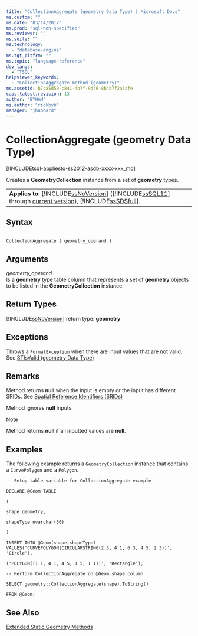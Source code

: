 ```yaml
---
title: "CollectionAggregate (geometry Data Type) | Microsoft Docs"
ms.custom: ""
ms.date: "03/14/2017"
ms.prod: "sql-non-specified"
ms.reviewer: ""
ms.suite: ""
ms.technology: 
  - "database-engine"
ms.tgt_pltfrm: ""
ms.topic: "language-reference"
dev_langs: 
  - "TSQL"
helpviewer_keywords: 
  - "CollectionAggregate method (geometry)"
ms.assetid: b7c85d59-c841-4b7f-9d46-8b4b7f2a3afe
caps.latest.revision: 13
author: "BYHAM"
ms.author: "rickbyh"
manager: "jhubbard"
---
```

# CollectionAggregate (geometry Data Type)
[!INCLUDE[tsql-appliesto-ss2012-asdb-xxxx-xxx_md](../../includes/tsql-appliesto-ss2012-asdb-xxxx-xxx-md.md)]

  Creates a **GeometryCollection** instance from a set of **geometry** types.  
  
||  
|-|  
|**Applies to**: [!INCLUDE[ssNoVersion](../../includes/ssnoversion-md.md)] ([!INCLUDE[ssSQL11](../../includes/sssql11-md.md)] through [current version](http://msdn.microsoft.com/library/bb500435.aspx)), [!INCLUDE[ssSDSfull](../../includes/sssdsfull-md.md)].|  
  
## Syntax  
  
```  
  
CollectionAggregate ( geometry_operand )  
```  
  
## Arguments  
 *geometry_operand*  
 Is a **geometry** type table column that represents a set of **geometry** objects to be listed in the **GeometryCollection** instance.  
  
## Return Types  
 [!INCLUDE[ssNoVersion](../../includes/ssnoversion-md.md)] return type: **geometry**  
  
## Exceptions  
 Throws a `FormatException` when there are input values that are not valid. See [STIsValid &#40;geometry Data Type&#41;](../../t-sql/spatial-geometry/stisvalid-geometry-data-type.md)  
  
## Remarks  
 Method returns **null** when the input is empty or the input has different SRIDs. See [Spatial Reference Identifiers &#40;SRIDs&#41;](../../relational-databases/spatial/spatial-reference-identifiers-srids.md)  
  
 Method ignores **null** inputs.  
  
> [!NOTE]  
>  Method returns **null** if all inputted values are **null**.  
  
## Examples  
 The following example returns a `GeometryCollection` instance that contains a `CurvePolygon` and a `Polygon`.  
  
 `-- Setup table variable for CollectionAggregate example`  
  
 `DECLARE @Geom TABLE`  
  
 `(`  
  
 `shape geometry,`  
  
 `shapeType nvarchar(50)`  
  
 `)`  
  
 `INSERT INTO @Geom(shape,shapeType) VALUES('CURVEPOLYGON(CIRCULARSTRING(2 3, 4 1, 6 3, 4 5, 2 3))', 'Circle'),`  
  
 `('POLYGON((1 1, 4 1, 4 5, 1 5, 1 1))', 'Rectangle');`  
  
 `-- Perform CollectionAggregate on @Geom.shape column`  
  
 `SELECT geometry::CollectionAggregate(shape).ToString()`  
  
 `FROM @Geom;`  
  
## See Also  
 [Extended Static Geometry Methods](../../t-sql/spatial-geometry/extended-static-geometry-methods.md)  
  
  